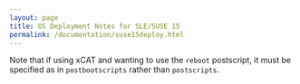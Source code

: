 ```yaml
---
layout: page
title: OS Deployment Notes for SLE/SUSE 15
permalink: /documentation/suse15deploy.html
---
```


Note that if using xCAT and wanting to use the `reboot` postscript, it must be specified as
in `postbootscripts` rather than `postscripts`.
